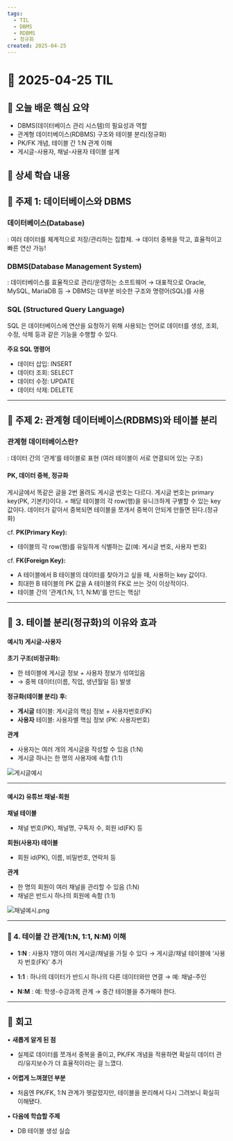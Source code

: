 ```yaml
---
tags:
  - TIL
  - DBMS
  - RDBMS
  - 정규화
created: 2025-04-25
---
```


# 📘 2025-04-25 TIL

## 📌 오늘 배운 핵심 요약
- DBMS(데이터베이스 관리 시스템)의 필요성과 역할
- 관계형 데이터베이스(RDBMS) 구조와 테이블 분리(정규화)
- PK/FK 개념, 테이블 간 1:N 관계 이해
- 게시글-사용자, 채널-사용자 테이블 설계

## 🧠 상세 학습 내용

## 📍 주제 1: 데이터베이스와 DBMS

### 데이터베이스(Database)
: 여러 데이터를 체계적으로 저장/관리하는 집합체.
→ 데이터 중복을 막고, 효율적이고 빠른 연산 가능!

### DBMS(Database Management System)
: 데이터베이스를 효율적으로 관리/운영하는 소프트웨어
→ 대표적으로 Oracle, MySQL, MariaDB 등
→ DBMS는 대부분 비슷한 구조와 명령어(SQL)를 사용

### SQL (Structured Query Language)
SQL 은 데이터베이스에 연산을 요청하기 위해 사용되는 언어로 데이터를 생성, 조회, 수정, 삭제 등과 같은 기능을 수행할 수 있다.

**주요 SQL 명령어**
- 데이터 삽입: INSERT
- 데이터 조회: SELECT
- 데이터 수정: UPDATE
- 데이터 삭제: DELETE

---

## 📍 주제 2: 관계형 데이터베이스(RDBMS)와 테이블 분리
### 관계형 데이터베이스란?
: 데이터 간의 ‘관계’를 테이블로 표현
(여러 테이블이 서로 연결되어 있는 구조)

#### PK, 데이터 중복, 정규화
게시글에서 똑같은 글을 2번 올려도 게시글 번호는 다르다.
게시글 번호는 primary key(PK, 기본키)이다. = 해당 테이블의 각 row(행)을 유니크하게 구별할 수 있는 key 값이다.
데이터가 같아서 중복되면 테이블을 쪼개서 중복이 안되게 만들면 된다.(정규화)

cf. **PK(Primary Key):**
- 테이블의 각 row(행)를 유일하게 식별하는 값(예: 게시글 번호, 사용자 번호)

cf. **FK(Foreign Key):**
- A 테이블에서 B 테이블의 데이터를 찾아가고 싶을 때, 사용하는 key 값이다. 
- 최대한 B 테이블의 PK 값을 A 테이블의 FK로 쓰는 것이 이상적이다.
- 테이블 간의 ‘관계(1:N, 1:1, N:M)’를 만드는 핵심!

---

## **📍** 3. 테이블 분리(정규화)의 이유와 효과

#### **예시1) 게시글-사용자**

**초기 구조(비정규화):**
- 한 테이블에 게시글 정보 + 사용자 정보가 섞여있음
- → 중복 데이터(이름, 직업, 생년월일 등) 발생

**정규화(테이블 분리) 후:**
- **게시글** 테이블: 게시글의 핵심 정보 + 사용자번호(FK)
- **사용자** 테이블: 사용자별 핵심 정보 (PK: 사용자번호)

**관계**
- 사용자는 여러 개의 게시글을 작성할 수 있음 (1:N)
- 게시글 하나는 한 명의 사용자에 속함 (1:1)

![게시글예시](https://seonohblog.netlify.app/assets/게시글예시.png)

---

#### **예시2) 유튜브 채널-회원**

**채널 테이블**
- 채널 번호(PK), 채널명, 구독자 수, 회원 id(FK) 등

**회원(사용자) 테이블**
- 회원 id(PK), 이름, 비밀번호, 연락처 등

**관계**
- 한 명의 회원이 여러 채널을 관리할 수 있음 (1:N)
- 채널은 반드시 하나의 회원에 속함 (1:1)

![채널예시.png](https://seonohblog.netlify.app/assets/채널예시.png)

---

### **📍** 4. 테이블 간 관계(1:N, 1:1, N:M) 이해

- **1:N**
: 사용자 1명이 여러 게시글/채널을 가질 수 있다
→ 게시글/채널 테이블에 ‘사용자 번호(FK)’ 추가

- **1:1**
: 하나의 데이터가 반드시 하나의 다른 데이터와만 연결
→ 예: 채널-주인

- **N:M**
: 예: 학생-수강과목 관계
→ 중간 테이블을 추가해야 한다.


---

## **💭 회고**

• **새롭게 알게 된 점**
- 실제로 데이터를 쪼개서 중복을 줄이고, PK/FK 개념을 적용하면 확실히 데이터 관리/유지보수가 더 효율적이라는 걸 느꼈다.

• **어렵게 느껴졌던 부분**
- 처음엔 PK/FK, 1:N 관계가 헷갈렸지만, 테이블을 분리해서 다시 그려보니 확실히 이해됐다.

• **다음에 학습할 주제**
- DB 테이블 생성 실습
